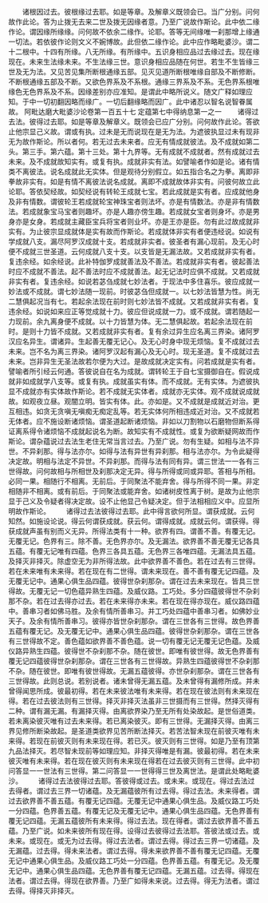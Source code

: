 <!-- { "loadSidebar": true } -->
　　诸根因过去。彼根缘过去耶。如是等章。及解章义既领会已。当广分别。问何故作此论。答为止拨无去来二世及拨无因缘者意。乃至广说故作斯论。此中依二缘作论。谓因缘所缘缘。问何故不依余二缘作。论耶。答等无间缘唯一刹那增上缘通一切法。若依彼作论则文义不婉博故。此但依二缘作论。此中应作略毗婆沙。谓二十二根中。十四有所缘。八无所缘。有所缘中。五识身相应品过去缘过去。现在缘现在。未来生法缘未来。不生法缘三世。意识身相应品随在何世。若生不生皆缘三世及无为法。又见苦见集所断根通缘五部。见灭见道所断根唯缘自部及不断修断。不断根通缘五部及不断。又欲色界系及不系根。通缘三界系及不系。无色界系根唯缘色无色界系及不系。因缘差别亦应准知。是谓此中略所说义。随文广释如理应知。于中一切初翻因略而缘广。一切后翻缘略而因广。此中诸忍以智名说智眷属故。
阿毗达磨大毗婆沙论卷第一百五十七
定蕴第七中得纳息第一之一
　　诸得过去法。彼得过去耶。如是等章及解章义。既领会已应广分别。问何故作此论。答欲止他宗显己义故。谓或有执。过未是无而说现在是无为法。为遮彼执显过未有现非无为故作斯论。所以者何。若无过去未来者。应无有情成就彼法。及不成就如第二头。第三手。第六蕴。第十三处。第十九界等。无有成就不成就者。然有成就过去未来。及不成就故知实有。或复有执。成就非实有法。如譬喻者作如是论。诸有情类不离彼法。说名成就此无实体。但是观待分别假立。如五指合名之为拳。离即非拳故非实有。如是有情不离彼法说名成就。离即不成就故体非实有。问彼何故立此论耶。答依契经故。如契经说有转轮王成就七宝。若此成就是实有者。应成就他身及非有情数。谓彼轮王若成就轮宝神珠宝者则法坏。亦是有情数法。亦是非有情数法。若成就象宝马宝者则趣坏。亦是人趣亦傍生趣。若成就女宝者则身坏。亦是男身亦是女身。若成就主藏臣宝兵将宝者则业坏。亦是王亦是臣。勿有此过故成就非实有。为止彼宗显成就体是实有故而作斯论。若成就体非实有者便违经说。如说有学成就八支。漏尽阿罗汉成就十支。若成就非实者。彼圣者有漏心现前。及无心时便不成就三世圣道。云何成就八支十支。以支皆是无漏法故。又若成就非实有者。复违余经。如余经说。此补特伽罗成就善法及不善法。若成就非实有者。彼起善法时应不成就不善法。起不善法时应不成就善法。起无记法时应俱不成就。又若成就非实有者。复违余经。如说若苾刍成就七妙法者。于现法中多住喜乐。彼应成就一妙法或不成就。谓七妙法随一现前。时彼苾刍但成就一。以七妙法皆慧为性。尚无二慧俱起况当有七。若起余法现在前时则七妙法皆不成就。又若成就非实有者。复违余经。如说如来应正等觉成就十力。彼应但说成就一力。或不成就。谓若随起一力现前。余九离身便不成就。以十力皆慧为体。无二慧俱起故。若起余法现在前时。是则十力皆不成就。又若成就非实有者。复有余过异生应名离三界染。诸阿罗汉应名异生。谓诸异。生起善无覆无记心。及无心时身中现无烦恼。复不成就过去未来。岂不名为离三界染。诸阿罗汉起有漏心及无心时。现无圣道。复不成就过去未来。岂非异生无圣法故若尔便为大过。是故成就决定实有。问若成就是实有者。譬喻者所引经云何通。答彼说自在名为成就。谓转轮王于自七宝摄御自在。假说成就非如成就学八支等。或复有执。成就虽实有体。而不成就。无有实体。为遮彼执显不成就亦有实体故作斯论。若不成就无实体者。成就亦无实体。观不成就说成就故。如观夜立昼。观闇立明。皆实有体。此。亦如是。又不成就是成就近对治。更互相违。如贪无贪嗔无嗔痴无痴定乱等。若无实体何所相违成近对治。又不成就若无体者。应不施设断诸烦恼。谓圣道起断诸烦恼。非如以刀割物以石磨物但断系得证离系得令诸烦恼不成就起说名为断。故知实有不成就性。或复为欲断疑网故而作斯论。谓杂蕴说过去法生老住无常当言过去。乃至广说。勿有生疑。如相与法不异世。不异刹那。得与法亦尔。如得与法有异世有异刹那。相与法亦尔。为令此疑得决定故。明相与法定不异世。不异刹那。而得与法有同有异。谓三世法一一各有三世得故。问何故相与所相世及刹那决定无异。得与所得或同或异耶。答相与所相。必同一果。相随行不相离。无前后。于同聚法不能弃舍。得与所得不同一果。非定相随非不相离。或有前后。于同聚法或能弃舍。如诸树皮性离于树。是故为止他宗显于己义及令疑者得决定故。设不止他显己令疑决定。但于法相相应义中。应显所明故作斯论。
　　诸得过去法彼得过去耶。此中得言欲何所显。谓获成就。云何知然。如施设论说。得云何谓获成就。获云何。谓得成就。成就云何。谓获得。得获成就声虽有别而义无异。所得法类有十一种。欲界有四。谓善不善。有覆无记。无覆无记。色界有三。除不善。无色界亦尔。及无漏法。欲界善不善无覆无记各具五蕴。有覆无记唯有四蕴。色界三各具五蕴。无色界三各唯四蕴。无漏法具五蕴。及择灭非择灭。除虚空无为非所得法故。此中欲界善不善色。若在过去有三世得。若在未来唯有未来得。若在现在有二世得。谓未来现在。善不善有覆无记四蕴。及无覆无记中。通果心俱生品四蕴。彼得世杂刹那杂。谓在过去未来现在。皆具三世得故。无覆无记一切色蕴异熟生四蕴。及威仪路。工巧处。多分四蕴彼得世不杂刹那不杂。若在过去得亦过去。若在未来得亦未来。若在现在得亦现在。威仪路四蕴中。善串习者如佛马胜。及余有情所善串习。并工巧处四蕴中善串习者。如佛妙业天子。及余有情所善串习。彼得亦皆世杂刹那杂。谓在三世各有三世得。故色界善五蕴有覆无记。及无覆无记中。通果心俱生品四蕴。彼得世杂刹那杂。谓在三世各有三世得故不定。善色蕴如欲界善不善色蕴。说一切有覆无记无覆无记色蕴。及威仪路异熟生四蕴。彼得世不杂刹那不杂。随在彼世。即唯有彼世得。故无色界善有覆无记四蕴彼得世杂刹那杂。谓在三世各有三世得故。异熟生四蕴彼得世不杂刹那不杂。随在彼世。即唯有彼世得故。无漏五蕴彼得。亦世杂刹那杂。谓在三世各有三世得故。此则总说。若别说者。诸未曾得无漏五蕴。及未曾得有漏修所成。并未曾得闻思所成。彼最初得。若在未来彼法唯有未来得。若在现在彼法则有未来现在得。若在过去彼法则有三世得。择灭非择灭法虽非三世摄而有三世得。然择灭得有二种。谓有漏无漏。有漏择灭得。由离欲界染乃至无所有处染故起。是世俗道类。若未离染彼灭唯有过去未来得。若已离染彼灭。即有三世得。无漏择灭得。由离三界见修所断染故起。是圣道类欲界见苦所断法择灭。若苦法智未现在前彼灭唯有未来得。若现在前彼灭则有未来现在得。若已灭。彼灭则有三世得。如是乃至有顶第九品法择灭。若尽智未现前等如理应知。非择灭得唯是有漏。彼最初得。若在未来彼灭唯有未来得。若在现在彼灭则有未来现在得若在过去彼灭则有三世得。此中初问答显一一世法有三世得。第二问答显一一世得得三世及离世法。是谓此处略毗婆沙。
　　诸得过去法彼得过去耶。答彼得或过去。或未来。或现在。得过去法过去得者。谓过去三界一切诸蕴。及无漏蕴彼所有过去得。得过去法。未来得者。谓过去欲界善不善五蕴。有覆无记四蕴。无覆无记中通果心俱生品。及威仪路工巧处一分四蕴。色界善五蕴。有覆无记及无覆无记中。通果心俱生品四蕴。无色界善有覆无记四蕴。无漏五蕴彼所有未来得。得过去法。现在得者。谓过去欲界善不善五蕴。乃至广说。如未来彼所有现在得。设得过去彼得过去法耶。答彼法或过去。或未来。或现在。或无为过去得。得过去法者。谓过去得。得过去三界一切诸蕴。及无漏蕴。过去得。得未来法者。谓过去得。得未来欲界善不善有覆无记四蕴。无覆无记中通果心俱生品。及威仪路工巧处一分四蕴。色界善五蕴。有覆无记。及无覆无记中。通果心俱生品四蕴。无色界善有覆无记四蕴。无漏五蕴。过去得。得现在法者。谓过去得。得现在欲界善。乃至广如得未来说。过去得。得无为法者。谓过去得。得择灭非择灭。

